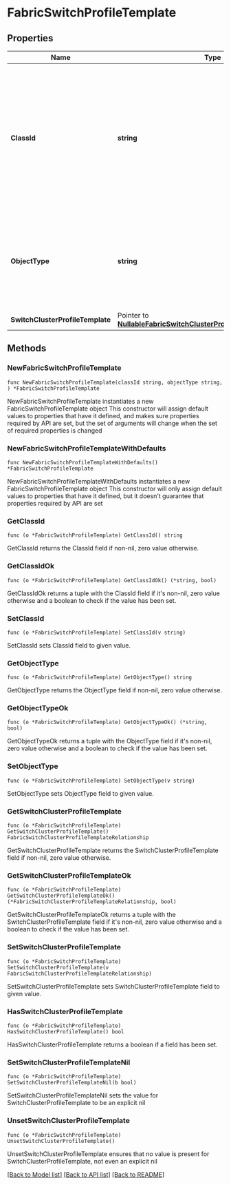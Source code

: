 # FabricSwitchProfileTemplate

## Properties

Name | Type | Description | Notes
------------ | ------------- | ------------- | -------------
**ClassId** | **string** | The fully-qualified name of the instantiated, concrete type. This property is used as a discriminator to identify the type of the payload when marshaling and unmarshaling data. | [default to "fabric.SwitchProfileTemplate"]
**ObjectType** | **string** | The fully-qualified name of the instantiated, concrete type. The value should be the same as the &#39;ClassId&#39; property. | [default to "fabric.SwitchProfileTemplate"]
**SwitchClusterProfileTemplate** | Pointer to [**NullableFabricSwitchClusterProfileTemplateRelationship**](FabricSwitchClusterProfileTemplateRelationship.md) |  | [optional] 

## Methods

### NewFabricSwitchProfileTemplate

`func NewFabricSwitchProfileTemplate(classId string, objectType string, ) *FabricSwitchProfileTemplate`

NewFabricSwitchProfileTemplate instantiates a new FabricSwitchProfileTemplate object
This constructor will assign default values to properties that have it defined,
and makes sure properties required by API are set, but the set of arguments
will change when the set of required properties is changed

### NewFabricSwitchProfileTemplateWithDefaults

`func NewFabricSwitchProfileTemplateWithDefaults() *FabricSwitchProfileTemplate`

NewFabricSwitchProfileTemplateWithDefaults instantiates a new FabricSwitchProfileTemplate object
This constructor will only assign default values to properties that have it defined,
but it doesn't guarantee that properties required by API are set

### GetClassId

`func (o *FabricSwitchProfileTemplate) GetClassId() string`

GetClassId returns the ClassId field if non-nil, zero value otherwise.

### GetClassIdOk

`func (o *FabricSwitchProfileTemplate) GetClassIdOk() (*string, bool)`

GetClassIdOk returns a tuple with the ClassId field if it's non-nil, zero value otherwise
and a boolean to check if the value has been set.

### SetClassId

`func (o *FabricSwitchProfileTemplate) SetClassId(v string)`

SetClassId sets ClassId field to given value.


### GetObjectType

`func (o *FabricSwitchProfileTemplate) GetObjectType() string`

GetObjectType returns the ObjectType field if non-nil, zero value otherwise.

### GetObjectTypeOk

`func (o *FabricSwitchProfileTemplate) GetObjectTypeOk() (*string, bool)`

GetObjectTypeOk returns a tuple with the ObjectType field if it's non-nil, zero value otherwise
and a boolean to check if the value has been set.

### SetObjectType

`func (o *FabricSwitchProfileTemplate) SetObjectType(v string)`

SetObjectType sets ObjectType field to given value.


### GetSwitchClusterProfileTemplate

`func (o *FabricSwitchProfileTemplate) GetSwitchClusterProfileTemplate() FabricSwitchClusterProfileTemplateRelationship`

GetSwitchClusterProfileTemplate returns the SwitchClusterProfileTemplate field if non-nil, zero value otherwise.

### GetSwitchClusterProfileTemplateOk

`func (o *FabricSwitchProfileTemplate) GetSwitchClusterProfileTemplateOk() (*FabricSwitchClusterProfileTemplateRelationship, bool)`

GetSwitchClusterProfileTemplateOk returns a tuple with the SwitchClusterProfileTemplate field if it's non-nil, zero value otherwise
and a boolean to check if the value has been set.

### SetSwitchClusterProfileTemplate

`func (o *FabricSwitchProfileTemplate) SetSwitchClusterProfileTemplate(v FabricSwitchClusterProfileTemplateRelationship)`

SetSwitchClusterProfileTemplate sets SwitchClusterProfileTemplate field to given value.

### HasSwitchClusterProfileTemplate

`func (o *FabricSwitchProfileTemplate) HasSwitchClusterProfileTemplate() bool`

HasSwitchClusterProfileTemplate returns a boolean if a field has been set.

### SetSwitchClusterProfileTemplateNil

`func (o *FabricSwitchProfileTemplate) SetSwitchClusterProfileTemplateNil(b bool)`

 SetSwitchClusterProfileTemplateNil sets the value for SwitchClusterProfileTemplate to be an explicit nil

### UnsetSwitchClusterProfileTemplate
`func (o *FabricSwitchProfileTemplate) UnsetSwitchClusterProfileTemplate()`

UnsetSwitchClusterProfileTemplate ensures that no value is present for SwitchClusterProfileTemplate, not even an explicit nil

[[Back to Model list]](../README.md#documentation-for-models) [[Back to API list]](../README.md#documentation-for-api-endpoints) [[Back to README]](../README.md)


